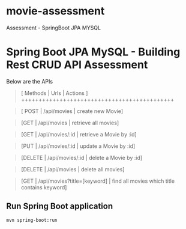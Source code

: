# movie-assessment
Assessment - SpringBoot JPA MYSQL
# Spring Boot JPA MySQL - Building Rest CRUD API Assessment


Below are the APIs

>[ Methods	|	Urls	|	Actions ]
++++++++++++++++++++++++++++++++++++++++++++

>[ POST	 | /api/movies	|	create new Movie]

> [GET  |  /api/movies  |	retrieve all movies]

> [GET	| /api/movies/:id |	retrieve a Movie by :id]

> [PUT	| /api/movies/:id | update a Movie by :id]

> [DELETE | /api/movies/:id	| delete a Movie by :id]

> [DELETE |	/api/movies	| delete all movies]

> [GET	|  /api/movies?title=[keyword]	|   find all movies which title contains keyword]


## Run Spring Boot application
```
mvn spring-boot:run
```

